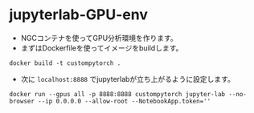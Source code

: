 # jupyterlab-GPU-env
* NGCコンテナを使ってGPU分析環境を作ります。  
* まずはDockerfileを使ってイメージをbuildします。
```
docker build -t custompytorch .
```
* 次に `localhost:8888` でjupyterlabが立ち上がるように設定します。
```
docker run --gpus all -p 8888:8888 custompytorch jupyter-lab --no-browser --ip 0.0.0.0 --allow-root --NotebookApp.token=''
```